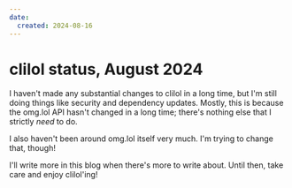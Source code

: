 ```yaml
---
date:
  created: 2024-08-16
---
```

# clilol status, August 2024

I haven't made any substantial changes to clilol in a long time, but I'm
still doing things like security and dependency updates. Mostly, this is
because the omg.lol API hasn't changed in a long time; there's nothing
else that I strictly _need_ to do.

I also haven't been around omg.lol itself very much. I'm trying to
change that, though!

I'll write more in this blog when there's more to write about. Until
then, take care and enjoy clilol'ing!
